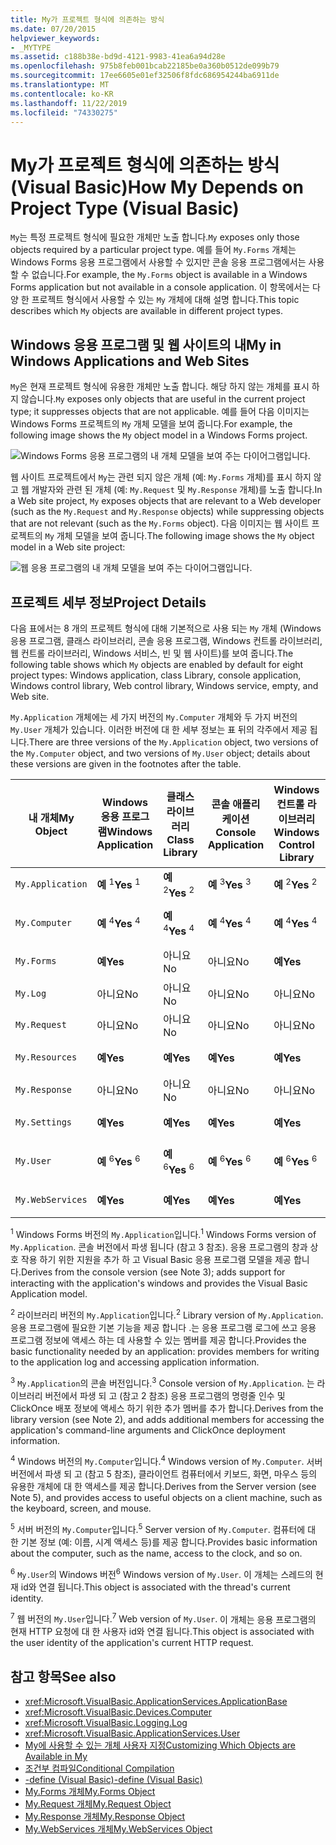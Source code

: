 ```yaml
---
title: My가 프로젝트 형식에 의존하는 방식
ms.date: 07/20/2015
helpviewer_keywords:
- _MYTYPE
ms.assetid: c188b38e-bd9d-4121-9983-41ea6a94d28e
ms.openlocfilehash: 975b8feb001bcab22185be0a360b0512de099b79
ms.sourcegitcommit: 17ee6605e01ef32506f8fdc686954244ba6911de
ms.translationtype: MT
ms.contentlocale: ko-KR
ms.lasthandoff: 11/22/2019
ms.locfileid: "74330275"
---
```

# <a name="how-my-depends-on-project-type-visual-basic"></a><span data-ttu-id="7bbbf-102">My가 프로젝트 형식에 의존하는 방식(Visual Basic)</span><span class="sxs-lookup"><span data-stu-id="7bbbf-102">How My Depends on Project Type (Visual Basic)</span></span>

<span data-ttu-id="7bbbf-103">`My`는 특정 프로젝트 형식에 필요한 개체만 노출 합니다.</span><span class="sxs-lookup"><span data-stu-id="7bbbf-103">`My` exposes only those objects required by a particular project type.</span></span> <span data-ttu-id="7bbbf-104">예를 들어 `My.Forms` 개체는 Windows Forms 응용 프로그램에서 사용할 수 있지만 콘솔 응용 프로그램에서는 사용할 수 없습니다.</span><span class="sxs-lookup"><span data-stu-id="7bbbf-104">For example, the `My.Forms` object is available in a Windows Forms application but not available in a console application.</span></span> <span data-ttu-id="7bbbf-105">이 항목에서는 다양 한 프로젝트 형식에서 사용할 수 있는 `My` 개체에 대해 설명 합니다.</span><span class="sxs-lookup"><span data-stu-id="7bbbf-105">This topic describes which `My` objects are available in different project types.</span></span>  
  
## <a name="my-in-windows-applications-and-web-sites"></a><span data-ttu-id="7bbbf-106">Windows 응용 프로그램 및 웹 사이트의 내</span><span class="sxs-lookup"><span data-stu-id="7bbbf-106">My in Windows Applications and Web Sites</span></span>  

 <span data-ttu-id="7bbbf-107">`My`은 현재 프로젝트 형식에 유용한 개체만 노출 합니다. 해당 하지 않는 개체를 표시 하지 않습니다.</span><span class="sxs-lookup"><span data-stu-id="7bbbf-107">`My` exposes only objects that are useful in the current project type; it suppresses objects that are not applicable.</span></span> <span data-ttu-id="7bbbf-108">예를 들어 다음 이미지는 Windows Forms 프로젝트의 `My` 개체 모델을 보여 줍니다.</span><span class="sxs-lookup"><span data-stu-id="7bbbf-108">For example, the following image shows the `My` object model in a Windows Forms project.</span></span>  
  
 ![Windows Forms 응용 프로그램의 내 개체 모델을 보여 주는 다이어그램입니다.](./media/how-my-depends-on-project-type/my-object-model-windows-forms.png)  
  
 <span data-ttu-id="7bbbf-110">웹 사이트 프로젝트에서 `My`는 관련 되지 않은 개체 (예: `My.Forms` 개체)를 표시 하지 않고 웹 개발자와 관련 된 개체 (예: `My.Request` 및 `My.Response` 개체)를 노출 합니다.</span><span class="sxs-lookup"><span data-stu-id="7bbbf-110">In a Web site project, `My` exposes objects that are relevant to a Web developer (such as the `My.Request` and `My.Response` objects) while suppressing objects that are not relevant (such as the `My.Forms` object).</span></span> <span data-ttu-id="7bbbf-111">다음 이미지는 웹 사이트 프로젝트의 `My` 개체 모델을 보여 줍니다.</span><span class="sxs-lookup"><span data-stu-id="7bbbf-111">The following image shows the `My` object model in a Web site project:</span></span>  
  
 ![웹 응용 프로그램의 내 개체 모델을 보여 주는 다이어그램입니다.](./media/how-my-depends-on-project-type/my-object-model-web.png)  
  
## <a name="project-details"></a><span data-ttu-id="7bbbf-113">프로젝트 세부 정보</span><span class="sxs-lookup"><span data-stu-id="7bbbf-113">Project Details</span></span>  

 <span data-ttu-id="7bbbf-114">다음 표에서는 8 개의 프로젝트 형식에 대해 기본적으로 사용 되는 `My` 개체 (Windows 응용 프로그램, 클래스 라이브러리, 콘솔 응용 프로그램, Windows 컨트롤 라이브러리, 웹 컨트롤 라이브러리, Windows 서비스, 빈 및 웹 사이트)를 보여 줍니다.</span><span class="sxs-lookup"><span data-stu-id="7bbbf-114">The following table shows which `My` objects are enabled by default for eight project types: Windows application, class Library, console application, Windows control library, Web control library, Windows service, empty, and Web site.</span></span>  
  
 <span data-ttu-id="7bbbf-115">`My.Application` 개체에는 세 가지 버전의 `My.Computer` 개체와 두 가지 버전의 `My.User` 개체가 있습니다. 이러한 버전에 대 한 세부 정보는 표 뒤의 각주에서 제공 됩니다.</span><span class="sxs-lookup"><span data-stu-id="7bbbf-115">There are three versions of the `My.Application` object, two versions of the `My.Computer` object, and two versions of `My.User` object; details about these versions are given in the footnotes after the table.</span></span>  
  
|<span data-ttu-id="7bbbf-116">내 개체</span><span class="sxs-lookup"><span data-stu-id="7bbbf-116">My Object</span></span>|<span data-ttu-id="7bbbf-117">Windows 응용 프로그램</span><span class="sxs-lookup"><span data-stu-id="7bbbf-117">Windows Application</span></span>|<span data-ttu-id="7bbbf-118">클래스 라이브러리</span><span class="sxs-lookup"><span data-stu-id="7bbbf-118">Class Library</span></span>|<span data-ttu-id="7bbbf-119">콘솔 애플리케이션</span><span class="sxs-lookup"><span data-stu-id="7bbbf-119">Console Application</span></span>|<span data-ttu-id="7bbbf-120">Windows 컨트롤 라이브러리</span><span class="sxs-lookup"><span data-stu-id="7bbbf-120">Windows Control Library</span></span>|<span data-ttu-id="7bbbf-121">웹 컨트롤 라이브러리</span><span class="sxs-lookup"><span data-stu-id="7bbbf-121">Web Control Library</span></span>|<span data-ttu-id="7bbbf-122">Windows 서비스</span><span class="sxs-lookup"><span data-stu-id="7bbbf-122">Windows Service</span></span>|<span data-ttu-id="7bbbf-123">비어 있음</span><span class="sxs-lookup"><span data-stu-id="7bbbf-123">Empty</span></span>|<span data-ttu-id="7bbbf-124">웹 사이트</span><span class="sxs-lookup"><span data-stu-id="7bbbf-124">Web Site</span></span>|  
|---|---|---|---|---|---|---|---|---|  
|`My.Application`|<span data-ttu-id="7bbbf-125">**예** <sup>1</sup></span><span class="sxs-lookup"><span data-stu-id="7bbbf-125">**Yes** <sup>1</sup></span></span>|<span data-ttu-id="7bbbf-126">**예** <sup>2</sup></span><span class="sxs-lookup"><span data-stu-id="7bbbf-126">**Yes** <sup>2</sup></span></span>|<span data-ttu-id="7bbbf-127">**예** <sup>3</sup></span><span class="sxs-lookup"><span data-stu-id="7bbbf-127">**Yes** <sup>3</sup></span></span>|<span data-ttu-id="7bbbf-128">**예** <sup>2</sup></span><span class="sxs-lookup"><span data-stu-id="7bbbf-128">**Yes** <sup>2</sup></span></span>|<span data-ttu-id="7bbbf-129">아니요</span><span class="sxs-lookup"><span data-stu-id="7bbbf-129">No</span></span>|<span data-ttu-id="7bbbf-130">**예** <sup>3</sup></span><span class="sxs-lookup"><span data-stu-id="7bbbf-130">**Yes** <sup>3</sup></span></span>|<span data-ttu-id="7bbbf-131">아니요</span><span class="sxs-lookup"><span data-stu-id="7bbbf-131">No</span></span>|<span data-ttu-id="7bbbf-132">아니요</span><span class="sxs-lookup"><span data-stu-id="7bbbf-132">No</span></span>|  
|`My.Computer`|<span data-ttu-id="7bbbf-133">**예** <sup>4</sup></span><span class="sxs-lookup"><span data-stu-id="7bbbf-133">**Yes** <sup>4</sup></span></span>|<span data-ttu-id="7bbbf-134">**예** <sup>4</sup></span><span class="sxs-lookup"><span data-stu-id="7bbbf-134">**Yes** <sup>4</sup></span></span>|<span data-ttu-id="7bbbf-135">**예** <sup>4</sup></span><span class="sxs-lookup"><span data-stu-id="7bbbf-135">**Yes** <sup>4</sup></span></span>|<span data-ttu-id="7bbbf-136">**예** <sup>4</sup></span><span class="sxs-lookup"><span data-stu-id="7bbbf-136">**Yes** <sup>4</sup></span></span>|<span data-ttu-id="7bbbf-137">**예** <sup>5</sup></span><span class="sxs-lookup"><span data-stu-id="7bbbf-137">**Yes** <sup>5</sup></span></span>|<span data-ttu-id="7bbbf-138">**예** <sup>4</sup></span><span class="sxs-lookup"><span data-stu-id="7bbbf-138">**Yes** <sup>4</sup></span></span>|<span data-ttu-id="7bbbf-139">아니요</span><span class="sxs-lookup"><span data-stu-id="7bbbf-139">No</span></span>|<span data-ttu-id="7bbbf-140">**예** <sup>5</sup></span><span class="sxs-lookup"><span data-stu-id="7bbbf-140">**Yes** <sup>5</sup></span></span>|  
|`My.Forms`|<span data-ttu-id="7bbbf-141">**예**</span><span class="sxs-lookup"><span data-stu-id="7bbbf-141">**Yes**</span></span>|<span data-ttu-id="7bbbf-142">아니요</span><span class="sxs-lookup"><span data-stu-id="7bbbf-142">No</span></span>|<span data-ttu-id="7bbbf-143">아니요</span><span class="sxs-lookup"><span data-stu-id="7bbbf-143">No</span></span>|<span data-ttu-id="7bbbf-144">**예**</span><span class="sxs-lookup"><span data-stu-id="7bbbf-144">**Yes**</span></span>|<span data-ttu-id="7bbbf-145">아니요</span><span class="sxs-lookup"><span data-stu-id="7bbbf-145">No</span></span>|<span data-ttu-id="7bbbf-146">아니요</span><span class="sxs-lookup"><span data-stu-id="7bbbf-146">No</span></span>|<span data-ttu-id="7bbbf-147">아니요</span><span class="sxs-lookup"><span data-stu-id="7bbbf-147">No</span></span>|<span data-ttu-id="7bbbf-148">아니요</span><span class="sxs-lookup"><span data-stu-id="7bbbf-148">No</span></span>|  
|`My.Log`|<span data-ttu-id="7bbbf-149">아니요</span><span class="sxs-lookup"><span data-stu-id="7bbbf-149">No</span></span>|<span data-ttu-id="7bbbf-150">아니요</span><span class="sxs-lookup"><span data-stu-id="7bbbf-150">No</span></span>|<span data-ttu-id="7bbbf-151">아니요</span><span class="sxs-lookup"><span data-stu-id="7bbbf-151">No</span></span>|<span data-ttu-id="7bbbf-152">아니요</span><span class="sxs-lookup"><span data-stu-id="7bbbf-152">No</span></span>|<span data-ttu-id="7bbbf-153">아니요</span><span class="sxs-lookup"><span data-stu-id="7bbbf-153">No</span></span>|<span data-ttu-id="7bbbf-154">아니요</span><span class="sxs-lookup"><span data-stu-id="7bbbf-154">No</span></span>|<span data-ttu-id="7bbbf-155">아니요</span><span class="sxs-lookup"><span data-stu-id="7bbbf-155">No</span></span>|<span data-ttu-id="7bbbf-156">**예**</span><span class="sxs-lookup"><span data-stu-id="7bbbf-156">**Yes**</span></span>|  
|`My.Request`|<span data-ttu-id="7bbbf-157">아니요</span><span class="sxs-lookup"><span data-stu-id="7bbbf-157">No</span></span>|<span data-ttu-id="7bbbf-158">아니요</span><span class="sxs-lookup"><span data-stu-id="7bbbf-158">No</span></span>|<span data-ttu-id="7bbbf-159">아니요</span><span class="sxs-lookup"><span data-stu-id="7bbbf-159">No</span></span>|<span data-ttu-id="7bbbf-160">아니요</span><span class="sxs-lookup"><span data-stu-id="7bbbf-160">No</span></span>|<span data-ttu-id="7bbbf-161">아니요</span><span class="sxs-lookup"><span data-stu-id="7bbbf-161">No</span></span>|<span data-ttu-id="7bbbf-162">아니요</span><span class="sxs-lookup"><span data-stu-id="7bbbf-162">No</span></span>|<span data-ttu-id="7bbbf-163">아니요</span><span class="sxs-lookup"><span data-stu-id="7bbbf-163">No</span></span>|<span data-ttu-id="7bbbf-164">**예**</span><span class="sxs-lookup"><span data-stu-id="7bbbf-164">**Yes**</span></span>|  
|`My.Resources`|<span data-ttu-id="7bbbf-165">**예**</span><span class="sxs-lookup"><span data-stu-id="7bbbf-165">**Yes**</span></span>|<span data-ttu-id="7bbbf-166">**예**</span><span class="sxs-lookup"><span data-stu-id="7bbbf-166">**Yes**</span></span>|<span data-ttu-id="7bbbf-167">**예**</span><span class="sxs-lookup"><span data-stu-id="7bbbf-167">**Yes**</span></span>|<span data-ttu-id="7bbbf-168">**예**</span><span class="sxs-lookup"><span data-stu-id="7bbbf-168">**Yes**</span></span>|<span data-ttu-id="7bbbf-169">**예**</span><span class="sxs-lookup"><span data-stu-id="7bbbf-169">**Yes**</span></span>|<span data-ttu-id="7bbbf-170">**예**</span><span class="sxs-lookup"><span data-stu-id="7bbbf-170">**Yes**</span></span>|<span data-ttu-id="7bbbf-171">아니요</span><span class="sxs-lookup"><span data-stu-id="7bbbf-171">No</span></span>|<span data-ttu-id="7bbbf-172">아니요</span><span class="sxs-lookup"><span data-stu-id="7bbbf-172">No</span></span>|  
|`My.Response`|<span data-ttu-id="7bbbf-173">아니요</span><span class="sxs-lookup"><span data-stu-id="7bbbf-173">No</span></span>|<span data-ttu-id="7bbbf-174">아니요</span><span class="sxs-lookup"><span data-stu-id="7bbbf-174">No</span></span>|<span data-ttu-id="7bbbf-175">아니요</span><span class="sxs-lookup"><span data-stu-id="7bbbf-175">No</span></span>|<span data-ttu-id="7bbbf-176">아니요</span><span class="sxs-lookup"><span data-stu-id="7bbbf-176">No</span></span>|<span data-ttu-id="7bbbf-177">아니요</span><span class="sxs-lookup"><span data-stu-id="7bbbf-177">No</span></span>|<span data-ttu-id="7bbbf-178">아니요</span><span class="sxs-lookup"><span data-stu-id="7bbbf-178">No</span></span>|<span data-ttu-id="7bbbf-179">아니요</span><span class="sxs-lookup"><span data-stu-id="7bbbf-179">No</span></span>|<span data-ttu-id="7bbbf-180">**예**</span><span class="sxs-lookup"><span data-stu-id="7bbbf-180">**Yes**</span></span>|  
|`My.Settings`|<span data-ttu-id="7bbbf-181">**예**</span><span class="sxs-lookup"><span data-stu-id="7bbbf-181">**Yes**</span></span>|<span data-ttu-id="7bbbf-182">**예**</span><span class="sxs-lookup"><span data-stu-id="7bbbf-182">**Yes**</span></span>|<span data-ttu-id="7bbbf-183">**예**</span><span class="sxs-lookup"><span data-stu-id="7bbbf-183">**Yes**</span></span>|<span data-ttu-id="7bbbf-184">**예**</span><span class="sxs-lookup"><span data-stu-id="7bbbf-184">**Yes**</span></span>|<span data-ttu-id="7bbbf-185">**예**</span><span class="sxs-lookup"><span data-stu-id="7bbbf-185">**Yes**</span></span>|<span data-ttu-id="7bbbf-186">**예**</span><span class="sxs-lookup"><span data-stu-id="7bbbf-186">**Yes**</span></span>|<span data-ttu-id="7bbbf-187">아니요</span><span class="sxs-lookup"><span data-stu-id="7bbbf-187">No</span></span>|<span data-ttu-id="7bbbf-188">아니요</span><span class="sxs-lookup"><span data-stu-id="7bbbf-188">No</span></span>|  
|`My.User`|<span data-ttu-id="7bbbf-189">**예** <sup>6</sup></span><span class="sxs-lookup"><span data-stu-id="7bbbf-189">**Yes** <sup>6</sup></span></span>|<span data-ttu-id="7bbbf-190">**예** <sup>6</sup></span><span class="sxs-lookup"><span data-stu-id="7bbbf-190">**Yes** <sup>6</sup></span></span>|<span data-ttu-id="7bbbf-191">**예** <sup>6</sup></span><span class="sxs-lookup"><span data-stu-id="7bbbf-191">**Yes** <sup>6</sup></span></span>|<span data-ttu-id="7bbbf-192">**예** <sup>6</sup></span><span class="sxs-lookup"><span data-stu-id="7bbbf-192">**Yes** <sup>6</sup></span></span>|<span data-ttu-id="7bbbf-193">**예** <sup>7</sup></span><span class="sxs-lookup"><span data-stu-id="7bbbf-193">**Yes** <sup>7</sup></span></span>|<span data-ttu-id="7bbbf-194">**예** <sup>6</sup></span><span class="sxs-lookup"><span data-stu-id="7bbbf-194">**Yes** <sup>6</sup></span></span>|<span data-ttu-id="7bbbf-195">아니요</span><span class="sxs-lookup"><span data-stu-id="7bbbf-195">No</span></span>|<span data-ttu-id="7bbbf-196">**예** <sup>7</sup></span><span class="sxs-lookup"><span data-stu-id="7bbbf-196">**Yes** <sup>7</sup></span></span>|  
|`My.WebServices`|<span data-ttu-id="7bbbf-197">**예**</span><span class="sxs-lookup"><span data-stu-id="7bbbf-197">**Yes**</span></span>|<span data-ttu-id="7bbbf-198">**예**</span><span class="sxs-lookup"><span data-stu-id="7bbbf-198">**Yes**</span></span>|<span data-ttu-id="7bbbf-199">**예**</span><span class="sxs-lookup"><span data-stu-id="7bbbf-199">**Yes**</span></span>|<span data-ttu-id="7bbbf-200">**예**</span><span class="sxs-lookup"><span data-stu-id="7bbbf-200">**Yes**</span></span>|<span data-ttu-id="7bbbf-201">**예**</span><span class="sxs-lookup"><span data-stu-id="7bbbf-201">**Yes**</span></span>|<span data-ttu-id="7bbbf-202">**예**</span><span class="sxs-lookup"><span data-stu-id="7bbbf-202">**Yes**</span></span>|<span data-ttu-id="7bbbf-203">아니요</span><span class="sxs-lookup"><span data-stu-id="7bbbf-203">No</span></span>|<span data-ttu-id="7bbbf-204">아니요</span><span class="sxs-lookup"><span data-stu-id="7bbbf-204">No</span></span>|  
  
 <span data-ttu-id="7bbbf-205"><sup>1</sup> Windows Forms 버전의 `My.Application`입니다.</span><span class="sxs-lookup"><span data-stu-id="7bbbf-205"><sup>1</sup> Windows Forms version of `My.Application`.</span></span> <span data-ttu-id="7bbbf-206">콘솔 버전에서 파생 됩니다 (참고 3 참조). 응용 프로그램의 창과 상호 작용 하기 위한 지원을 추가 하 고 Visual Basic 응용 프로그램 모델을 제공 합니다.</span><span class="sxs-lookup"><span data-stu-id="7bbbf-206">Derives from the console version (see Note 3); adds support for interacting with the application's windows and provides the Visual Basic Application model.</span></span>  
  
 <span data-ttu-id="7bbbf-207"><sup>2</sup> 라이브러리 버전의 `My.Application`입니다.</span><span class="sxs-lookup"><span data-stu-id="7bbbf-207"><sup>2</sup> Library version of `My.Application`.</span></span> <span data-ttu-id="7bbbf-208">응용 프로그램에 필요한 기본 기능을 제공 합니다 .는 응용 프로그램 로그에 쓰고 응용 프로그램 정보에 액세스 하는 데 사용할 수 있는 멤버를 제공 합니다.</span><span class="sxs-lookup"><span data-stu-id="7bbbf-208">Provides the basic functionality needed by an application: provides members for writing to the application log and accessing application information.</span></span>  
  
 <span data-ttu-id="7bbbf-209"><sup>3</sup> `My.Application`의 콘솔 버전입니다.</span><span class="sxs-lookup"><span data-stu-id="7bbbf-209"><sup>3</sup> Console version of `My.Application`.</span></span> <span data-ttu-id="7bbbf-210">는 라이브러리 버전에서 파생 되 고 (참고 2 참조) 응용 프로그램의 명령줄 인수 및 ClickOnce 배포 정보에 액세스 하기 위한 추가 멤버를 추가 합니다.</span><span class="sxs-lookup"><span data-stu-id="7bbbf-210">Derives from the library version (see Note 2), and adds additional members for accessing the application's command-line arguments and ClickOnce deployment information.</span></span>  
  
 <span data-ttu-id="7bbbf-211"><sup>4</sup> Windows 버전의 `My.Computer`입니다.</span><span class="sxs-lookup"><span data-stu-id="7bbbf-211"><sup>4</sup> Windows version of `My.Computer`.</span></span> <span data-ttu-id="7bbbf-212">서버 버전에서 파생 되 고 (참고 5 참조), 클라이언트 컴퓨터에서 키보드, 화면, 마우스 등의 유용한 개체에 대 한 액세스를 제공 합니다.</span><span class="sxs-lookup"><span data-stu-id="7bbbf-212">Derives from the Server version (see Note 5), and provides access to useful objects on a client machine, such as the keyboard, screen, and mouse.</span></span>  
  
 <span data-ttu-id="7bbbf-213"><sup>5</sup> 서버 버전의 `My.Computer`입니다.</span><span class="sxs-lookup"><span data-stu-id="7bbbf-213"><sup>5</sup> Server version of `My.Computer`.</span></span> <span data-ttu-id="7bbbf-214">컴퓨터에 대 한 기본 정보 (예: 이름, 시계 액세스 등)를 제공 합니다.</span><span class="sxs-lookup"><span data-stu-id="7bbbf-214">Provides basic information about the computer, such as the name, access to the clock, and so on.</span></span>  
  
 <span data-ttu-id="7bbbf-215"><sup>6</sup> `My.User`의 Windows 버전</span><span class="sxs-lookup"><span data-stu-id="7bbbf-215"><sup>6</sup> Windows version of `My.User`.</span></span> <span data-ttu-id="7bbbf-216">이 개체는 스레드의 현재 id와 연결 됩니다.</span><span class="sxs-lookup"><span data-stu-id="7bbbf-216">This object is associated with the thread's current identity.</span></span>  
  
 <span data-ttu-id="7bbbf-217"><sup>7</sup> 웹 버전의 `My.User`입니다.</span><span class="sxs-lookup"><span data-stu-id="7bbbf-217"><sup>7</sup> Web version of `My.User`.</span></span> <span data-ttu-id="7bbbf-218">이 개체는 응용 프로그램의 현재 HTTP 요청에 대 한 사용자 id와 연결 됩니다.</span><span class="sxs-lookup"><span data-stu-id="7bbbf-218">This object is associated with the user identity of the application's current HTTP request.</span></span>  
  
## <a name="see-also"></a><span data-ttu-id="7bbbf-219">참고 항목</span><span class="sxs-lookup"><span data-stu-id="7bbbf-219">See also</span></span>

- <xref:Microsoft.VisualBasic.ApplicationServices.ApplicationBase>
- <xref:Microsoft.VisualBasic.Devices.Computer>
- <xref:Microsoft.VisualBasic.Logging.Log>
- <xref:Microsoft.VisualBasic.ApplicationServices.User>
- [<span data-ttu-id="7bbbf-220">My에 사용할 수 있는 개체 사용자 지정</span><span class="sxs-lookup"><span data-stu-id="7bbbf-220">Customizing Which Objects are Available in My</span></span>](../../../visual-basic/developing-apps/customizing-extending-my/customizing-which-objects-are-available-in-my.md)
- [<span data-ttu-id="7bbbf-221">조건부 컴파일</span><span class="sxs-lookup"><span data-stu-id="7bbbf-221">Conditional Compilation</span></span>](../../../visual-basic/programming-guide/program-structure/conditional-compilation.md)
- [<span data-ttu-id="7bbbf-222">-define (Visual Basic)</span><span class="sxs-lookup"><span data-stu-id="7bbbf-222">-define (Visual Basic)</span></span>](../../../visual-basic/reference/command-line-compiler/define.md)
- [<span data-ttu-id="7bbbf-223">My.Forms 개체</span><span class="sxs-lookup"><span data-stu-id="7bbbf-223">My.Forms Object</span></span>](../../../visual-basic/language-reference/objects/my-forms-object.md)
- [<span data-ttu-id="7bbbf-224">My.Request 개체</span><span class="sxs-lookup"><span data-stu-id="7bbbf-224">My.Request Object</span></span>](../../../visual-basic/language-reference/objects/my-request-object.md)
- [<span data-ttu-id="7bbbf-225">My.Response 개체</span><span class="sxs-lookup"><span data-stu-id="7bbbf-225">My.Response Object</span></span>](../../../visual-basic/language-reference/objects/my-response-object.md)
- [<span data-ttu-id="7bbbf-226">My.WebServices 개체</span><span class="sxs-lookup"><span data-stu-id="7bbbf-226">My.WebServices Object</span></span>](../../../visual-basic/language-reference/objects/my-webservices-object.md)
